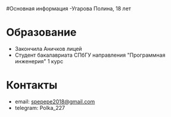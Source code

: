 #Основная информация
-Угарова Полина, 18 лет

# Образование 
- Закончила Аничков лицей
- Студент бакалавриата СПбГУ направления "Программная инженерия" 1 курс

# Контакты 
- email: spepepe2018@gmail.com
- telegram: Polka_227
